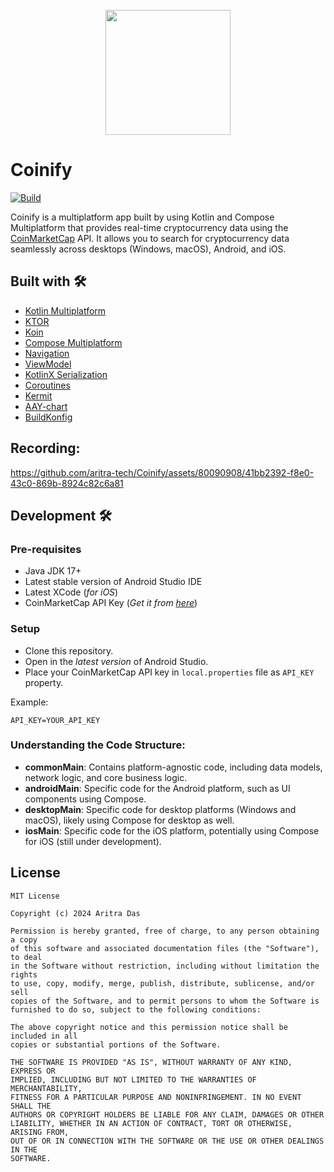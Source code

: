 <div align="center">
</br>
<img src="https://github.com/aritra-tech/Coinify/assets/80090908/10da8b04-63b5-4fcf-ae84-819505dd0713" width="200" height="200" />
</div>

# Coinify

[![Build](https://github.com/aritra-tech/Coinify/actions/workflows/build.yml/badge.svg?branch=master)](https://github.com/aritra-tech/Coinify/actions/workflows/build.yml)

Coinify is a multiplatform app built by using Kotlin and Compose Multiplatform that provides real-time cryptocurrency data using the [CoinMarketCap](https://coinmarketcap.com/) API. It allows you to search for cryptocurrency data seamlessly across desktops (Windows, macOS), Android, and iOS.

## Built with 🛠️

- [Kotlin Multiplatform](https://kotlinlang.org/lp/multiplatform/)
- [KTOR](https://ktor.io/)
- [Koin](https://insert-koin.io/)
- [Compose Multiplatform](https://www.jetbrains.com/lp/compose-multiplatform/)
- [Navigation](https://www.jetbrains.com/help/kotlin-multiplatform-dev/compose-navigation-routing.html)
- [ViewModel](https://www.jetbrains.com/help/kotlin-multiplatform-dev/whats-new-compose-eap.html#lifecycle-library)
- [KotlinX Serialization](https://kotlinlang.org/docs/serialization.html)
- [Coroutines](https://discuss.kotlinlang.org/t/coroutines-with-multiplatform-projects/18006)
- [Kermit](https://github.com/touchlab/Kermit)
- [AAY-chart](https://github.com/TheChance101/AAY-chart)
- [BuildKonfig](https://github.com/yshrsmz/BuildKonfig)

## Recording:

https://github.com/aritra-tech/Coinify/assets/80090908/41bb2392-f8e0-43c0-869b-8924c82c6a81

## Development 🛠️

### Pre-requisites

- Java JDK 17+
- Latest stable version of Android Studio IDE
- Latest XCode (_for iOS_)
- CoinMarketCap API Key (_Get it from [here](https://coinmarketcap.com/api/)_)

### Setup

- Clone this repository.
- Open in the _latest version_ of Android Studio.
- Place your CoinMarketCap API key in `local.properties` file as `API_KEY` property.

Example:

```properties
API_KEY=YOUR_API_KEY
```

### Understanding the Code Structure:
- <b>commonMain</b>: Contains platform-agnostic code, including data models, network logic, and core business logic.
- <b>androidMain</b>: Specific code for the Android platform, such as UI components using Compose.
- <b>desktopMain</b>: Specific code for desktop platforms (Windows and macOS), likely using Compose for desktop as well.
- <b>iosMain</b>: Specific code for the iOS platform, potentially using Compose for iOS (still under development).

## License

```
MIT License

Copyright (c) 2024 Aritra Das

Permission is hereby granted, free of charge, to any person obtaining a copy
of this software and associated documentation files (the "Software"), to deal
in the Software without restriction, including without limitation the rights
to use, copy, modify, merge, publish, distribute, sublicense, and/or sell
copies of the Software, and to permit persons to whom the Software is
furnished to do so, subject to the following conditions:

The above copyright notice and this permission notice shall be included in all
copies or substantial portions of the Software.

THE SOFTWARE IS PROVIDED "AS IS", WITHOUT WARRANTY OF ANY KIND, EXPRESS OR
IMPLIED, INCLUDING BUT NOT LIMITED TO THE WARRANTIES OF MERCHANTABILITY,
FITNESS FOR A PARTICULAR PURPOSE AND NONINFRINGEMENT. IN NO EVENT SHALL THE
AUTHORS OR COPYRIGHT HOLDERS BE LIABLE FOR ANY CLAIM, DAMAGES OR OTHER
LIABILITY, WHETHER IN AN ACTION OF CONTRACT, TORT OR OTHERWISE, ARISING FROM,
OUT OF OR IN CONNECTION WITH THE SOFTWARE OR THE USE OR OTHER DEALINGS IN THE
SOFTWARE.
```
